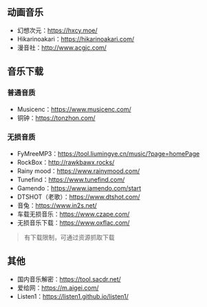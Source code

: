 ## 动画音乐
- 幻想次元：<https://hxcy.moe/>
- Hikarinoakari：<https://hikarinoakari.com/>
- 漫音社：<http://www.acgjc.com/>
## 音乐下载
### 普通音质
- Musicenc：<https://www.musicenc.com/>
- 铜钟：<https://tonzhon.com/>

### 无损音质
-  FyMreeMP3：<https://tool.liumingye.cn/music/?page=homePage>
- RockBox：<http://rawkbawx.rocks/>
- Rainy mood：<https://www.rainymood.com/>
- Tunefind：<https://www.tunefind.com/>
- Gamendo：<https://www.jamendo.com/start>
- DTSHOT（老歌）：<https://www.dtshot.com/>
- 音兔：<https://www.in2s.net/>
- 车载无损音乐：<https://www.czape.com/>
- 无损音乐下载：<https://www.oxflac.com/>
> 有下载限制，可通过资源抓取下载

## 其他
- 国内音乐解密：<https://tool.sacdr.net/>
- 爱给网：<https://m.aigei.com/>
- Listen1：<https://listen1.github.io/listen1/>
